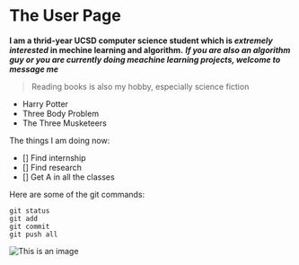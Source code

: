 # The User Page
**I am a thrid-year UCSD computer science student which is _extremely interested_ in mechine learning and algorithm.**
***If you are also an algorithm guy or you are currently doing meachine learning projects, welcome to message me***
>Reading books is also my hobby, especially science fiction 
- Harry Potter
- Three Body Problem
- The Three Musketeers
  
The things I am doing now:
- [] Find internship
- [] Find research 
- [] Get A in all the classes
  
Here are some of the git commands:
```
git status
git add
git commit
git push all
```
![This is an image](https://cdn.britannica.com/49/127649-050-31417AF3/Heath-Ledger-Joker-Christian-Bale-The-Dark-Knight-2008.jpg)